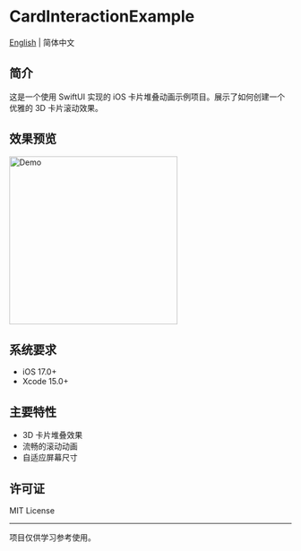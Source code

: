 # CardInteractionExample

[English](README_EN.md) | 简体中文

## 简介

这是一个使用 SwiftUI 实现的 iOS 卡片堆叠动画示例项目。展示了如何创建一个优雅的 3D 卡片滚动效果。

## 效果预览

<img src="Demo.gif" width="300" alt="Demo">

## 系统要求

- iOS 17.0+
- Xcode 15.0+

## 主要特性

- 3D 卡片堆叠效果
- 流畅的滚动动画
- 自适应屏幕尺寸

## 许可证

MIT License

---

项目仅供学习参考使用。
